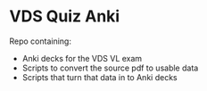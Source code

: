 # VDS Quiz Anki

Repo containing:
  - Anki decks for the VDS VL exam
  - Scripts to convert the source pdf to usable data
  - Scripts that turn that data in to Anki decks
